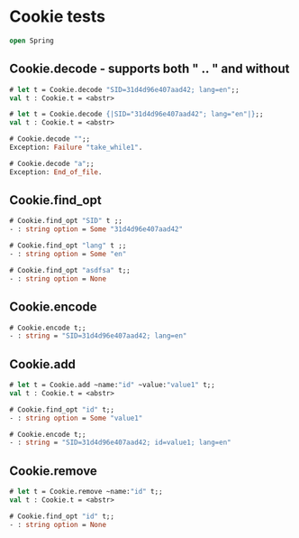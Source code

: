 # Cookie tests

```ocaml
open Spring
```
## Cookie.decode - supports both " .. " and without

```ocaml
# let t = Cookie.decode "SID=31d4d96e407aad42; lang=en";;
val t : Cookie.t = <abstr>

# let t = Cookie.decode {|SID="31d4d96e407aad42"; lang="en"|};;
val t : Cookie.t = <abstr>
```

```ocaml
# Cookie.decode "";; 
Exception: Failure "take_while1".

# Cookie.decode "a";; 
Exception: End_of_file.
```

## Cookie.find_opt

```ocaml
# Cookie.find_opt "SID" t ;;
- : string option = Some "31d4d96e407aad42"

# Cookie.find_opt "lang" t ;;
- : string option = Some "en"

# Cookie.find_opt "asdfsa" t;;
- : string option = None
```

## Cookie.encode

```ocaml
# Cookie.encode t;;
- : string = "SID=31d4d96e407aad42; lang=en"
```

## Cookie.add

```ocaml
# let t = Cookie.add ~name:"id" ~value:"value1" t;;
val t : Cookie.t = <abstr>

# Cookie.find_opt "id" t;;
- : string option = Some "value1"

# Cookie.encode t;;
- : string = "SID=31d4d96e407aad42; id=value1; lang=en"
```

## Cookie.remove

```ocaml
# let t = Cookie.remove ~name:"id" t;;
val t : Cookie.t = <abstr>

# Cookie.find_opt "id" t;; 
- : string option = None
```
